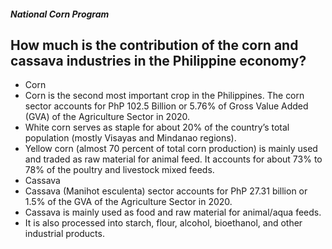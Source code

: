 ##### National Corn Program

## How much is the contribution of the corn and cassava industries in the Philippine economy?


 - Corn
 - Corn is the second most important crop in the Philippines. The corn sector accounts for PhP 102.5 Billion or 5.76% of Gross Value Added  (GVA) of the Agriculture Sector in 2020.
 - White corn serves as staple for about 20% of the country’s total  population (mostly Visayas and Mindanao regions). 
 - Yellow corn (almost 70 percent of total corn production) is mainly used and  traded as raw material for animal feed. It accounts for about 73% to 78%  of the poultry and livestock mixed feeds.
 - Cassava
 - Cassava (Manihot esculenta) sector accounts for PhP 27.31 billion or 1.5% of  the GVA of the Agriculture Sector in 2020.
 - Cassava is mainly used as food and raw material for animal/aqua feeds.
 - It is also processed into starch, flour, alcohol, bioethanol, and other industrial  products.
